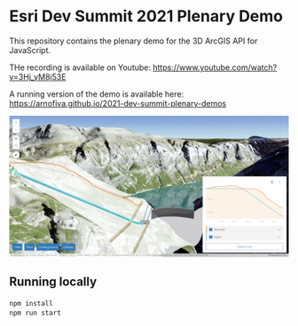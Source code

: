 # Esri Dev Summit 2021 Plenary Demo

This repository contains the plenary demo for the 3D ArcGIS API for JavaScript.

THe recording is available on Youtube: https://www.youtube.com/watch?v=3Hj_yM8j53E

A running version of the demo is available here: https://arnofiva.github.io/2021-dev-summit-plenary-demos

![Limmern Hyrdo Powerplant](./public/thumbnail.png)

## Running locally

```js
npm install
npm run start
```
